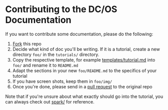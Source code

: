 # Contributing to the DC/OS Documentation

If you want to contribute some documentation, please do the following:

1. [Fork](https://help.github.com/articles/fork-a-repo/) this repo
1. Decide what kind of doc you'll be writing. If it is a tutorial, create a new directory `foo/` in the `tutorials/` directory.
1. Copy the respective template, for example [templates/tutorial.md](templates/tutorial.md) into `foo/` and rename it to `README.md`
1. Adapt the sections in your new `foo/README.md` to the specifics of your tutorial
1. If you have screen shots, keep them in `foo/img/`
1. Once you're done, please send in a [pull request](https://help.github.com/articles/using-pull-requests/) to the original repo

Note that if you're unsure about what exactly should go into the tutorial, you can always check out [spark/](../1.7/tutorials/spark/) for reference.
